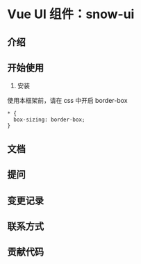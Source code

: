 # Vue UI 组件：snow-ui

## 介绍

## 开始使用

1. 安装

使用本框架前，请在 css 中开启 border-box

```
* {
  box-sizing: border-box;
}
```

## 文档

## 提问

## 变更记录

## 联系方式

## 贡献代码
